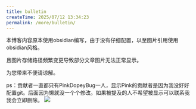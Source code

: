 ```yaml
---
title: bulletin
createTime: 2025/07/12 13:34:23
permalink: /more/bulletin/
---
```


本博客内容原本使用obsidian编写，由于没有仔细配置，以至图片引用使用obsidian风格。

且图片存储路径频繁变更导致部分文章图片无法正常显示。

为您带来不便请谅解。

ps：贡献者一直都只有PinkDopeyBug一人，显示Pink的贡献者是因为我没好好配置git。后面因为懒就没一个个修改。如果被提及的人不希望被显示可以联系我我会立即删除。
![](https://w20241204.dpdns.org/images/demos/preview.png)